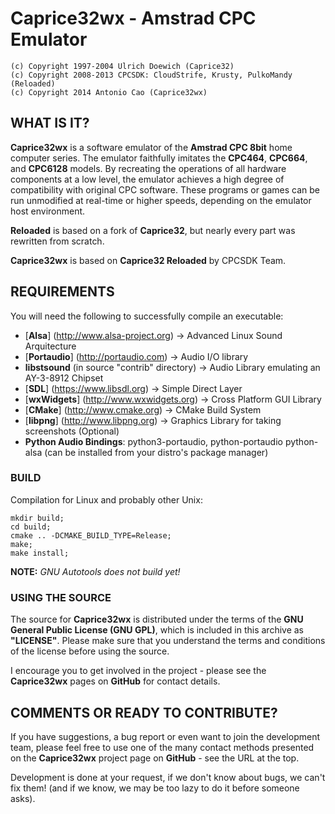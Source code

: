 # Caprice32wx - Amstrad CPC Emulator

```
(c) Copyright 1997-2004 Ulrich Doewich (Caprice32)
(c) Copyright 2008-2013 CPCSDK: CloudStrife, Krusty, PulkoMandy (Reloaded)
(c) Copyright 2014 Antonio Cao (Caprice32wx)
```

## WHAT IS IT?

**Caprice32wx** is a software emulator of the **Amstrad CPC 8bit** home computer series. The emulator faithfully imitates the **CPC464**, **CPC664**, and **CPC6128** models. By recreating the operations of all hardware components at a low level, the emulator achieves a high degree of compatibility with original CPC software. These programs or games can be run unmodified at real-time or higher speeds, depending on the emulator host environment.

**Reloaded** is based on a fork of **Caprice32**, but nearly every part was rewritten from scratch.

**Caprice32wx** is based on **Caprice32 Reloaded** by CPCSDK Team.


## REQUIREMENTS

You will need the following to successfully compile an executable:

 - [**Alsa**] (http://www.alsa-project.org) -> Advanced Linux Sound Arquitecture
 - [**Portaudio**] (http://portaudio.com) -> Audio I/O library
 - **libstsound** (in source "contrib" directory) -> Audio Library emulating an AY-3-8912 Chipset
 - [**SDL**] (https://www.libsdl.org) -> Simple Direct Layer
 - [**wxWidgets**] (http://www.wxwidgets.org) -> Cross Platform GUI Library
 - [**CMake**] (http://www.cmake.org) -> CMake Build System
 - [**libpng**] (http://www.libpng.org) -> Graphics Library for taking screenshots (Optional)
 - **Python Audio Bindings**: python3-portaudio, python-portaudio python-alsa (can be installed from your distro's package manager)


### BUILD

Compilation for Linux and probably other Unix:

```
mkdir build;
cd build;
cmake .. -DCMAKE_BUILD_TYPE=Release;
make;
make install;
```

**NOTE:** _GNU Autotools does not build yet!_

### USING THE SOURCE

The source for **Caprice32wx** is distributed under the terms of the **GNU General Public License (GNU GPL)**, which is included in this archive as **"LICENSE"**. Please make sure that you understand the terms and conditions of the license before using the source.

I encourage you to get involved in the project - please see the **Caprice32wx** pages on **GitHub** for contact details.


## COMMENTS OR READY TO CONTRIBUTE?

If you have suggestions, a bug report or even want to join the development team, please feel free to use one of the many contact methods presented on the **Caprice32wx** project page on **GitHub** - see the URL at the top.

Development is done at your request, if we don't know about bugs, we can't fix them! (and if we know, we may be too lazy to do it before someone asks).
